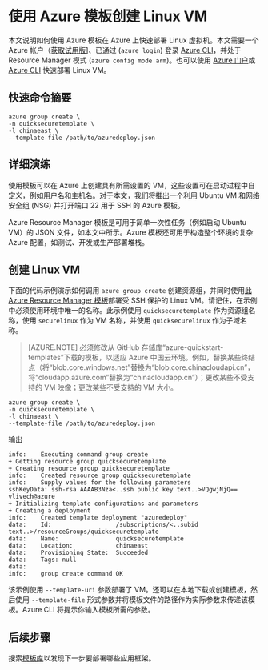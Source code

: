 <properties
	pageTitle="使用 Azure 模板创建 Linux VM | Azure"
	description="使用 Azure Resource Manager 模板在 Azure 上创建 Linux VM。"
	services="virtual-machines-linux"
	documentationCenter=""
	authors="vlivech"
	manager="timlt"
	editor=""
	tags="azure-service-management,azure-resource-manager" />  


<tags
	ms.service="virtual-machines-linux"
	ms.workload="infrastructure-services"
	ms.tgt_pltfrm="vm-linux"
	ms.devlang="na"
	ms.topic="hero-article"
	ms.date="08/17/2016"
	wacn.date=""
	ms.author="v-livech"/>  


# 使用 Azure 模板创建 Linux VM

本文说明如何使用 Azure 模板在 Azure 上快速部署 Linux 虚拟机。本文需要一个 Azure 帐户（[获取试用版](/pricing/1rmb-trial/)]、已通过 (`azure login`) 登录 [Azure CLI](/documentation/articles/xplat-cli-install/)，并处于 Resource Manager 模式 (`azure config mode arm`)。也可以使用 [Azure 门户](/documentation/articles/virtual-machines-linux-quick-create-portal/)或 [Azure CLI](/documentation/articles/virtual-machines-linux-quick-create-cli/) 快速部署 Linux VM。

## 快速命令摘要

	azure group create \
	-n quicksecuretemplate \
	-l chinaeast \
	--template-file /path/to/azuredeploy.json

## 详细演练

使用模板可以在 Azure 上创建具有所需设置的 VM，这些设置可在启动过程中自定义，例如用户名和主机名。对于本文，我们将推出一个利用 Ubuntu VM 和网络安全组 (NSG) 并打开端口 22 用于 SSH 的 Azure 模板。

Azure Resource Manager 模板是可用于简单一次性任务（例如启动 Ubuntu VM）的 JSON 文件，如本文中所示。Azure 模板还可用于构造整个环境的复杂 Azure 配置，如测试、开发或生产部署堆栈。

## 创建 Linux VM

下面的代码示例演示如何调用 `azure group create` 创建资源组，并同时使用[此 Azure Resource Manager 模板](https://raw.githubusercontent.com/Azure/azure-quickstart-templates/master/101-vm-sshkey/azuredeploy.json)部署受 SSH 保护的 Linux VM。请记住，在示例中必须使用环境中唯一的名称。此示例使用 `quicksecuretemplate` 作为资源组名称，使用 `securelinux` 作为 VM 名称，并使用 `quicksecurelinux` 作为子域名称。

>[AZURE.NOTE] 必须修改从 GitHub 存储库“azure-quickstart-templates”下载的模板，以适应 Azure 中国云环境。例如，替换某些终结点（将“blob.core.windows.net”替换为“blob.core.chinacloudapi.cn”，将“cloudapp.azure.com”替换为“chinacloudapp.cn”）；更改某些不受支持的 VM 映像；更改某些不受支持的 VM 大小。

	azure group create \
	-n quicksecuretemplate \
	-l chinaeast \
	--template-file /path/to/azuredeploy.json

输出

	info:    Executing command group create
	+ Getting resource group quicksecuretemplate
	+ Creating resource group quicksecuretemplate
	info:    Created resource group quicksecuretemplate
	info:    Supply values for the following parameters
	sshKeyData: ssh-rsa AAAAB3Nza<..ssh public key text..>VQgwjNjQ== vlivech@azure
	+ Initializing template configurations and parameters
	+ Creating a deployment
	info:    Created template deployment "azuredeploy"
	data:    Id:                  /subscriptions/<..subid text..>/resourceGroups/quicksecuretemplate
	data:    Name:                quicksecuretemplate
	data:    Location:            chinaeast
	data:    Provisioning State:  Succeeded
	data:    Tags: null
	data:
	info:    group create command OK

该示例使用 `--template-uri` 参数部署了 VM。还可以在本地下载或创建模板，然后使用 `--template-file` 形式参数并将模板文件的路径作为实际参数来传递该模板。Azure CLI 将提示你输入模板所需的参数。

## 后续步骤

搜索[模板库](https://github.com/Azure/azure-quickstart-templates/)以发现下一步要部署哪些应用框架。

<!---HONumber=Mooncake_1017_2016-->